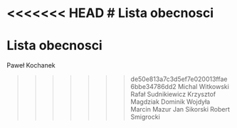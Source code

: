 ﻿<<<<<<< HEAD
﻿# Lista obecnosci
=======
# Lista obecnosci
Paweł Kochanek
>>>>>>> de50e813a7c3d5ef7e020013ffae6bbe34786dd2
Michal Witkowski
Rafał Sudnikiewicz
Krzysztof Magdziak
Dominik Wojdyła
Marcin Mazur
Jan Sikorski
Robert Smigrocki